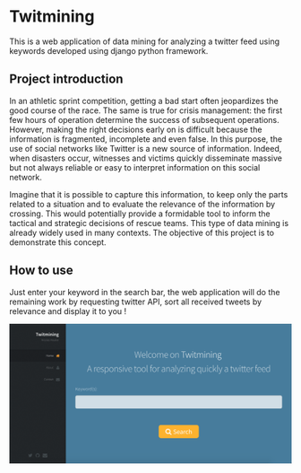 # Twitmining

This is a web application of data mining for analyzing a twitter feed using keywords developed using django python framework.

## Project introduction

In an athletic sprint competition, getting a bad start often jeopardizes the good course of the race. The same is true for crisis management: the first few hours of operation determine the success of subsequent operations. However, making the right decisions early on is difficult because the information is fragmented, incomplete and even false. In this purpose, the use of social networks like Twitter is a new source of information. Indeed, when disasters occur, witnesses and victims quickly disseminate massive but not always reliable or easy to interpret information on this social network.

Imagine that it is possible to capture this information, to keep only the parts related to a situation and to evaluate the relevance of the information by crossing. This would potentially provide a formidable tool to inform the tactical and strategic decisions of rescue teams. This type of data mining is already widely used in many contexts. The objective of this project is to demonstrate this concept.

## How to use

Just enter your keyword in the search bar, the web application will do the remaining work by requesting twitter API, sort all received tweets by relevance and display it to you !

![GitHub Logo](/img/twitmining.png)
